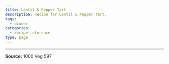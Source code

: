 ```yaml
---
title: Lentil & Pepper Tart
description: Recipe for Lentil & Pepper Tart.
tags:
  - dinner
categories:
  - recipe-reference
type: page
---
```


---

**Source:** 1000 Veg 597